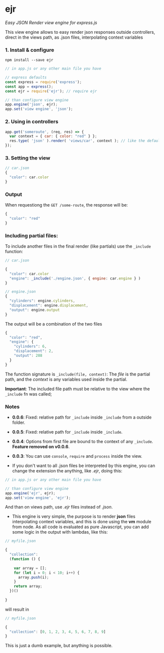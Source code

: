 # ejr
*Easy JSON Render view engine for express.js*

This view engine allows to easy render json responses outside controllers, direct in the views path, as .json files, interpolating context variables

### 1. Install & configure

`npm install --save ejr`

```js
// in app.js or any other main file you have

// express defaults
const express = require('express');
const app = express();
const ejr = require('ejr'); // require ejr

// than configure view engine
app.engine('json', ejr);
app.set('view engine', 'json');
```

### 2. Using in controllers

```js
app.get('someroute', (req, res) => {
  var context = { car: { color: "red" } };
  res.type( 'json' ).render( 'views/car', context ); // like the default render method with express
});
```

### 3. Setting the view
```js
// car.json
{
  "color": car.color
}
```

### Output

When requestiong the  `GET /some-route`, the response will be:
```js
{
  "color": "red"
}
```

### Including partial files:

To include another files in the final render (like partials) use the `_include` function:
```js
// car.json

{
  "color": car.color
  "engine": _include('./engine.json', { engine: car.engine } )
}
```

```js
// engine.json
{
  "cylinders": engine.cylinders,
  "displacement": engine.displacement,
  "output": engine.output  
}
```

The output will be a combination of the two files
```js
{
  "color": "red",
  "engine": {
    "cylinders": 6,
    "displacement": 2,
    "output": 288
  }
}
```
The function signature is `_include(file, context)`: The *file* is the partial path, and the *context* is any variables used inside the partial.

**Important**: The included file path must be relative to the view where the `_include` fn was called;

### Notes

- **0.0.6**: Fixed: relative path for `_include` inside `_include` from a outside folder.

- **0.0.5**: Fixed: relative path for `_include` inside `_include`.

- **0.0.4**: Options from first file are bound to the context of any `_include`. **Feature removed on v0.0.6**.

- **0.0.3**: You can use `console`, `require` and `process` inside the view.

- If you don't want to all .json files be interpreted by this engine, you can change the extension the anything, like *.ejr*, doing this:

```js
// in app.js or any other main file you have

// than configure view engine
app.engine('ejr', ejr);
app.set('view engine', 'ejr');
```

And than on views path, use *.ejr* files instead of *.json*.

- This engine is very simple, the purpose is to render **json** files interpolating context variables, and this is done using the **vm** module from node.
As all code is evaluated as pure Javascript, you can add some logic in the output with lambdas, like this:

```js
// myfile.json

{
  "collection":
  (function () {
    
    var array = [];
    for (let i = 0; i < 10; i++) {
      array.push(i);
    }
    return array;
  })()
  
}
```

will result in

```js
// myfile.json

{
  "collection": [0, 1, 2, 3, 4, 5, 6, 7, 8, 9]
}
```

This is just a dumb example, but anything is possible.
